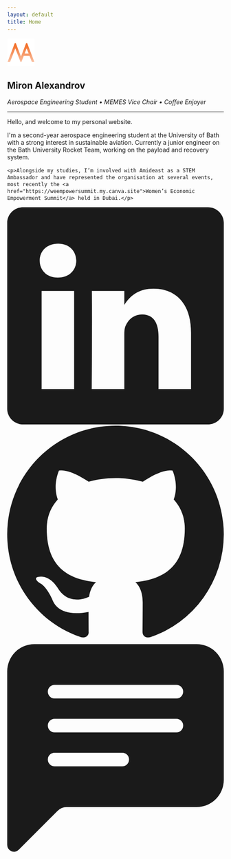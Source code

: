 ```yaml
---
layout: default
title: Home
---
```

<main class="main-content">

<!-- <section id="headline">
  <img src="/assets/images/MA-logo.svg" id="headline-logo">
  <h1>Miron Alexandrov</h1>
</section> -->

<section id="about-me">

  <div id="headline">
    <img src="/assets/images/MA-logo.svg" id="headline-logo">
    <h1>Miron Alexandrov</h1>
    <em><p>Aerospace Engineering Student &#8226; MEMES Vice Chair &#8226;  Coffee Enjoyer</p></em>
  </div>

  <hr>
  <div id="bio">
    <p>Hello, and welcome to my personal website.</p>
    <p>
      I'm a second-year aerospace engineering student at the University of Bath with a strong interest in sustainable aviation. Currently a junior engineer on the Bath University Rocket Team, working on the payload and recovery system.</p>

    <p>Alongside my studies, I’m involved with Amideast as a STEM Ambassador and have represented the organisation at several events, most recently the <a href="https://weempowersummit.my.canva.site">Women’s Economic Empowerment Summit</a> held in Dubai.</p>
  </div>

</section>

<section id=socialsIconContainer>
<a href="https://www.linkedin.com/in/mironalexandrov/" target="_blank">
<svg xmlns="http://www.w3.org/2000/svg" fill="currentColor" class="homeIcons" viewBox="0 0 16 16">
  <path d="M0 1.146C0 .513.526 0 1.175 0h13.65C15.474 0 16 .513 16 1.146v13.708c0 .633-.526 1.146-1.175 1.146H1.175C.526 16 0 15.487 0 14.854zm4.943 12.248V6.169H2.542v7.225zm-1.2-8.212c.837 0 1.358-.554 1.358-1.248-.015-.709-.52-1.248-1.342-1.248S2.4 3.226 2.4 3.934c0 .694.521 1.248 1.327 1.248zm4.908 8.212V9.359c0-.216.016-.432.08-.586.173-.431.568-.878 1.232-.878.869 0 1.216.662 1.216 1.634v3.865h2.401V9.25c0-2.22-1.184-3.252-2.764-3.252-1.274 0-1.845.7-2.165 1.193v.025h-.016l.016-.025V6.169h-2.4c.03.678 0 7.225 0 7.225z"/>
</svg>
</a>
<a href="https://github.com/vostok1942" target="_blank">
<svg xmlns="http://www.w3.org/2000/svg" fill="currentColor" class="homeIcons" viewBox="0 0 16 16">
  <path d="M8 0C3.58 0 0 3.58 0 8c0 3.54 2.29 6.53 5.47 7.59.4.07.55-.17.55-.38 0-.19-.01-.82-.01-1.49-2.01.37-2.53-.49-2.69-.94-.09-.23-.48-.94-.82-1.13-.28-.15-.68-.52-.01-.53.63-.01 1.08.58 1.23.82.72 1.21 1.87.87 2.33.66.07-.52.28-.87.51-1.07-1.78-.2-3.64-.89-3.64-3.95 0-.87.31-1.59.82-2.15-.08-.2-.36-1.02.08-2.12 0 0 .67-.21 2.2.82.64-.18 1.32-.27 2-.27s1.36.09 2 .27c1.53-1.04 2.2-.82 2.2-.82.44 1.1.16 1.92.08 2.12.51.56.82 1.27.82 2.15 0 3.07-1.87 3.75-3.65 3.95.29.25.54.73.54 1.48 0 1.07-.01 1.93-.01 2.2 0 .21.15.46.55.38A8.01 8.01 0 0 0 16 8c0-4.42-3.58-8-8-8"/>
</svg>
</a>
<a href="contact.html">
<svg xmlns="http://www.w3.org/2000/svg" fill="currentColor" class="homeIcons" viewBox="0 0 16 16">
  <path d="M0 2a2 2 0 0 1 2-2h12a2 2 0 0 1 2 2v8a2 2 0 0 1-2 2H4.414a1 1 0 0 0-.707.293L.854 15.146A.5.5 0 0 1 0 14.793zm3.5 1a.5.5 0 0 0 0 1h9a.5.5 0 0 0 0-1zm0 2.5a.5.5 0 0 0 0 1h9a.5.5 0 0 0 0-1zm0 2.5a.5.5 0 0 0 0 1h5a.5.5 0 0 0 0-1z"/>
</svg>
</a>
</section>
</main>
